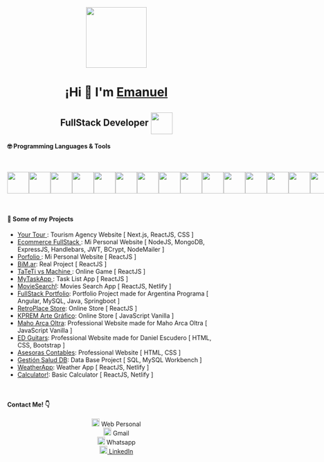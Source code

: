 <div align="center" width="350">
   <img align="center" width="140" src="https://i.ibb.co/fDztxHH/Current.png" />
   <h1 align="center">¡Hi 👋 I'm 
      <a href="https://emanuelescudero.ar" target='_blank' rel='noopener noreferrer'>
         Emanuel
      </a>
      <h2 align="center">FullStack Developer <img align="center" width="50" src="https://i.ibb.co/Xp2KGk3/Programmer.png" /></h2>
   </h1>
   
</div>
      
<h4> 🤓 Programming Languages & Tools </h4>
<br />
<p style="display: flex;">
   <img src='https://i.ibb.co/VH4bp5Y/html.png' style='width: 50px;'/>
   <img src='https://i.ibb.co/mDNKpgM/css.png' style='width: 50px;'/>
   <img src='https://i.ibb.co/TmwQPdB/bootstrap.png' style='width: 50px;'/>
   <img src='https://i.ibb.co/7jV8nQy/sass-icon-130835.png' style='width: 50px;'/>
   <img src='https://i.ibb.co/TW6ChMh/js.png' style='width: 50px;'/>
   <img src='https://i.ibb.co/VNbg3FV/typescript.png' style='width: 50px;'/>
   <img src='https://i.ibb.co/g9ZTmnx/react2.png' style='width: 50px;'/>
   <img src='https://i.ibb.co/rQpw3fM/angular.png' style='width: 50px;'/>
   <img src='https://i.ibb.co/mSRmnRV/mysql.png' style='width: 50px;'/>
   <img src='https://i.ibb.co/5ByKx1H/Git.png' style='width: 50px;'/>
   <img src='https://i.ibb.co/Lh8yP9R/seo.png' style='width: 50px;'/>
   <img src='https://i.ibb.co/zHqNLgF/vsc.png' style='width: 50px;'/>
   <img src='https://i.ibb.co/NpF5Zxf/java.png' style='width: 50px;'/>
   <img src='https://i.ibb.co/JH1kwQB/springboot.png' style='width: 50px;'/>
   <img src='https://i.ibb.co/5v8sq3C/npm2.png' style='width: 50px;'/>
    <img src='https://i.ibb.co/nf2qtnw/ps2.png' style='width: 50px;'/>
    <img src='https://i.ibb.co/bvj9vCw/expressjs.png' style='width: 50px;'/>
    <img src='https://i.ibb.co/NL8wDDB/android-studio-icon.png' style='width: 50px;'/>
    <img src='https://i.ibb.co/M6j18FH/handlebars-js.png' style='width: 50px;'/>
    <img src='https://i.ibb.co/qDXPPZn/figma.png' style='width: 50px;'/>
    <img src='https://i.ibb.co/Qm44LPp/db.png' style='width: 50px;'/>
    <img src='https://i.ibb.co/7XPkx1L/nodejs.png' style='width: 50px;'/>
</p>

<br />
<h4> 📂 Some of my Projects </h4>
<ul>
   <li> <a href='https://yourtour.ar' target='_blank' rel='noopener noreferrer'> Your Tour </a>: Tourism Agency Website [ Next.js, ReactJS, CSS ]</li>
   <li> <a href='https://nodejsecommerce-8f7b.onrender.com' target='_blank' rel='noopener noreferrer'> Ecommerce FullStack </a>: Mi Personal Website [ NodeJS, MongoDB, ExpressJS, Handlebars, JWT, BCrypt, NodeMailer ]</li>
   <li> <a href='https://emanuelescudero.ar' target='_blank' rel='noopener noreferrer'> Porfolio </a>: Mi Personal Website [ ReactJS ]</li>
   <li> <a href='https://bim-ar.vercel.app' target='_blank' rel='noopener noreferrer'> BiM.ar</a>: Real Project [ ReactJS ]</li>
   <li> <a href='https://tateti-vs-machine.netlify.app/' target='_blank' rel='noopener noreferrer'> TaTeTi vs Machine </a>: Online Game [ ReactJS ]</li>
   <li> <a href='https://emanuel-tasks.netlify.app/' target='_blank' rel='noopener noreferrer'> MyTaskApp </a>: Task List App [ ReactJS ]</li>
   <li> <a href='https://emanuel-moviesearch.netlify.app/' rel='noopener noreferrer'> MovieSearch!</a>: Movies Search App [ ReactJS, Netlify ]</li>
   <li> <a href='https://portfoliofrontargprog.web.app/' target='_blank' rel='noopener noreferrer'> FullStack Portfolio</a>: Portfolio Project made for Argentina Programa [ Angular, MySQL, Java, Springboot ]</li>
   <li> <a href='https://retro-place-store.vercel.app/' target='_blank' rel='noopener noreferrer'> RetroPlace Store</a>: Online Store [ ReactJS ]</li>
   <li> <a href='https://escuderoemanuel.github.io/KPREM-ArteGrafico/' target='_blank' rel='noopener noreferrer'> KPREM Arte Gráfico</a>: Online Store [ JavaScript Vanilla ]</li>
   <li> <a href='https://escuderoemanuel.github.io/MahoArcaOltra/' target='_blank' rel='noopener noreferrer'> Maho Arca Oltra</a>: Professional Website made for Maho Arca Oltra [ JavaScript Vanilla ]</li>
   <li> <a href='https://escuderoemanuel.github.io/EDGuitars/' target='_blank' rel='noopener noreferrer'> ED Guitars</a>: Professional Website made for Daniel Escudero [ HTML, CSS, Bootstrap ]</li>
   <li> <a href='https://escuderoemanuel.github.io/FC-AsesorasContables/' rel='noopener noreferrer'> Asesoras Contables</a>: Professional Website [ HTML, CSS ]</li>
   <li> <a href='https://github.com/escuderoemanuel/GestionSaludDB' rel='noopener noreferrer'> Gestión Salud DB</a>: Data Base Project [ SQL, MySQL Workbench ]</li>
  <li> <a href='https://emanuel-weatherapp.netlify.app/' rel='noopener noreferrer'> WeatherApp</a>: Weather App [ ReactJS, Netlify ]</li>
   <li> <a href='https://emanuel-calculator.netlify.app/' rel='noopener noreferrer'> Calculator!</a>: Basic Calculator [ ReactJS, Netlify ]</li>
</ul>

<br />
<h4>Contact Me! 👇</h4>

   <div style="text-align: center; padding: 0;">
        <a href="https://emanuelescudero.ar" target="_blank" rel="noopener noreferrer" style="display: inline-block; text-decoration: none;"><img src="https://i.ibb.co/qNBbqSS/6678539.png" style="width: 18px; display: inline-block;"> Web Personal</a>
   </div>
   
   <div style="text-align: center; padding: 0;">
        <a href="mailto:emanuelescudero.dev@gmail.com" target="_blank" rel="noopener noreferrer" style="display: inline-block; text-decoration: none;"><img src="https://i.ibb.co/grGWP00/Gmail-Logo-512px.png" style="width: 18px; display: inline-block;"> Gmail</a>
   </div>

   <div style="text-align: center; padding: 0;">
        <a href="https://wa.me/5492612061160" target="_blank" rel="noopener noreferrer" style="display: inline-block; text-decoration: none;"><img src="https://i.ibb.co/dMZBGp1/wtsp2.png" style="width: 18px; display: inline-block;"> Whatsapp
        </a>
   </div>

   <div style="text-align: center; padding: 0;">
        <a href="https://www.linkedin.com/in/emanuelescudero-dev/" target="_blank" rel="noopener noreferrer" style="display: inline-block;"><img src="https://i.ibb.co/w0vvvKQ/linkedin-socialnetwork-17441.png" style="width: 18px; display: inline-block; text-decoration: none;"> LinkedIn
        </a>
   </div>

   

